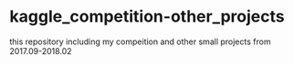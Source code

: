 # kaggle_competition-other_projects
this repository including my compeition and other small projects from 2017.09-2018.02
